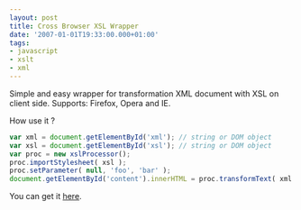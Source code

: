 ```yaml
---
layout: post
title: Cross Browser XSL Wrapper
date: '2007-01-01T19:33:00.000+01:00'
tags:
- javascript
- xslt
- xml
---
```


Simple and easy wrapper for transformation XML document with XSL on client side. Supports: Firefox, Opera and IE.

How use it ?

```js
var xml = document.getElementById('xml'); // string or DOM object
var xsl = document.getElementById('xsl'); // string or DOM object
var proc = new xslProcessor();
proc.importStylesheet( xsl );
proc.setParameter( null, 'foo', 'bar' );
document.getElementById('content').innerHTML = proc.transformText( xml );
```

You can get it <a href="http://fazibear.googlepages.com/xslWrapper.zip">here</a>.